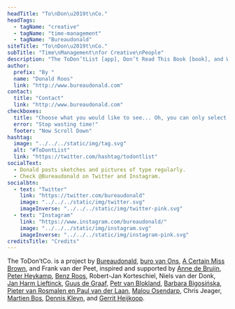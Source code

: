 ```yaml
---
headTitle: "To\nDon\u2019t\nCo."
headTags:
  - tagName: "creative"
  - tagName: "time-management"
  - tagName: "Bureaudonald"
siteTitle: "To\nDon\u2019t\nCo."
subTitle: "Time\nManagement\nfor Creative\nPeople"
description: "The ToDon’tList [app], Don’t Read This Book [book], and Work Don’t Shop [Workshop] focuses on how to make choices about everything you do in your daily creative practice and life."
author:
  prefix: "By "
  name: "Donald Roos"
  link: "http://www.bureaudonald.com"
contact:
  title: "Contact"
  link: "http://www.bureaudonald.com"
checkboxes:
  title: "Choose what you would like to see... Oh, you can only select 3 items."
  error: "Stop wasting time!"
  footer: "Now Scroll Down"
hashtag:
  image: "../../../static/img/tag.svg"
  alt: "#ToDontList"
  link: "https://twitter.com/hashtag/todontlist"
socialText:
  - Donald posts sketches and pictures of type regularly.
  - Check @Bureaudonald on Twitter and Instagram.
socialbtn:
  - text: "Twitter"
    link: "https://twitter.com/bureaudonald"
    image: "../../../static/img/twitter.svg"
    imageInverse: "../../../static/img/twitter-pink.svg"
  - text: "Instagram"
    link: "https://www.instagram.com/bureaudonald/"
    image: "../../../static/img/instagram.svg"
    imageInverse: "../../../static/img/instagram-pink.svg"
creditsTitle: "Credits"
---
```


The ToDon’tCo. is a project by <a target="_blank" rel="noopener noreferrer" href="http://www.bureaudonald.com">Bureaudonald</a>, <a target="_blank" rel="noopener noreferrer" href="http://www.websitevanons.nl">buro van Ons</a>, <a target="_blank" rel="noopener noreferrer" href="http://www.acertainmissbrown.com">A Certain Miss Brown</a>, and Frank van der Peet, inspired and supported by <a target="_blank" rel="noopener noreferrer" href="http://www.acertainmissbrown.com">Anne de Bruijn</a>, <a target="_blank" rel="noopener noreferrer" href="http://www.websitevanons.nl">Peter Heykamp</a>, <a target="_blank" rel="noopener noreferrer" href="http://www.RoosBros.com">Benz Roos</a>, Robert-Jan Korteschiel, Niels van der Donk, <a target="_blank" rel="noopener noreferrer" href="http://www.djeeks.nl">Jan Harm Lieftinck</a>, <a target="_blank" rel="noopener noreferrer" href="http://www.deck-vormgeving.nl">Guus de Graaf</a>, <a target="_blank" rel="noopener noreferrer" href="http://www.Petr.com">Petr van Blokland</a>, <a target="_blank" rel="noopener noreferrer" href="http://studiobigosinska.com/">Barbara Bigosińska</a>, <a target="_blank" rel="noopener noreferrer" href="http://www.boldmonday.com">Pieter van Rosmalen en Paul van der Laan</a>, <a target="_blank" rel="noopener noreferrer" href="http://www.maloudesign.com">Malou Osendarp</a>, Chris Jeager, <a target="_blank" rel="noopener noreferrer" href="http://www.martienbos.com">Martien Bos</a>, <a target="_blank" rel="noopener noreferrer" href="http://www.planetx.nl">Dennis Kleyn</a>, and <a target="_blank" rel="noopener noreferrer" href="http://www.gerritheijkoop.com">Gerrit Heijkoop</a>.
